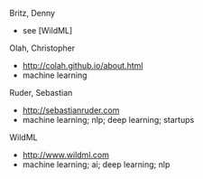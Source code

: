 Britz, Denny
- see [WildML]

Olah, Christopher
- http://colah.github.io/about.html
- machine learning

Ruder, Sebastian
- http://sebastianruder.com
- machine learning; nlp; deep learning; startups

WildML
- http://www.wildml.com
- machine learning; ai; deep learning; nlp
